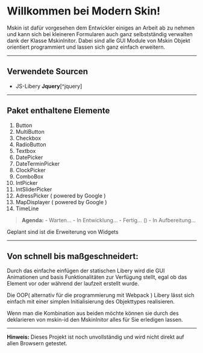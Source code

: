 Willkommen bei **Modern Skin**!
============================
Mskin ist dafür vorgesehen dem Entwickler einiges an Arbeit ab zu nehmen und kann sich bei kleineren Formularen auch ganz selbstständig verwalten dank der Klasse MskinInitor. Dabei sind alle GUI Module von Mskin Objekt orientiert programmiert und lassen sich ganz einfach erweitern.

----------
<i class="icon-file"></i>Verwendete Sourcen
------------------------------

- JS-Libery **Jquery**[^jquery] 

----------
<i class="icon-login"></i>Paket enthaltene Elemente
------------------------------

 01. <i class="icon-ok"      ></i>Button
 02. <i class="icon-ok"      ></i>MultiButton
 02. <i class="icon-retweet" ></i>Checkbox
 03. <i class="icon-asterisk"></i>RadioButton
 04. <i class="icon-ok"      ></i>Textbox
 05. <i class="icon-retweet" ></i>DatePicker
 06. <i class="icon-retweet" ></i>DateTerminPicker
 07. <i class="icon-asterisk"></i>ClockPicker
 08. <i class="icon-asterisk"></i>ComboBox
 09. <i class="icon-asterisk"></i>IntPicker
 10. <i class="icon-asterisk"></i>IntSliderPicker
 11. <i class="icon-asterisk"></i>AdressPicker ( powered by Google )
 12. <i class="icon-asterisk"></i>MapDisplayer ( powered by Google )
 13. <i class="icon-asterisk"></i>TimeLine

>**Agenda:**
<i class="icon-asterisk"></i> - Warten...
<i class="icon-retweet"></i> - In Entwicklung...
<i class="icon-ok"></i> - Fertig...
(<i class="icon-ok"></i>) - In Aufbereitung...

   Geplant sind ist die Erweiterung von Widgets

----------

<i class="icon-clock"></i>Von schnell bis maßgeschneidert:
-------------------------------------------------
Durch das einfache einfügen der statischen Libery wird die GUI Animationen und basis Funktionalitäten zur Verfügung stellt, egal ob das Element vor oder während der laufzeit erstellt wurde.

Die OOP( alternativ für die programmierung mit Webpack ) Libery lässt sich einfach mit einer simplen Initialisierung des Objekttypes realisieren.

Wenn man die Kombination aus beiden möchte können sie durch des deklarieren von mskin-id den MskinInitor alles für Sie erledigen lassen.

----------

**Hinweis:**
Dieses Projekt ist noch unvollständig und wird nicht direkt auf allen Browsern getestet.

  [1]: http://math.stackexchange.com/
  [2]: http://daringfireball.net/projects/markdown/syntax "Markdown"
  [3]: https://github.com/jmcmanus/pagedown-extra "Pagedown Extra"
  [4]: http://meta.math.stackexchange.com/questions/5020/mathjax-basic-tutorial-and-quick-reference
  [5]: https://code.google.com/p/google-code-prettify/
  [6]: http://highlightjs.org/
  [7]: http://bramp.github.io/js-sequence-diagrams/
  [8]: http://adrai.github.io/flowchart.js/
